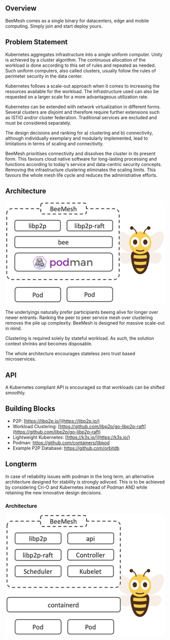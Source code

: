 ## Overview
BeeMesh comes as a single binary for datacenters, edge and mobile computing. Simply join and start deploy yours.

## Problem Statement
Kubernetes aggregates infrastructure into a single uniform computer. Unity is achieved by a cluster algorithm. The continuous allocation of the workload is done according to this set of rules and repeated as needed. Such uniform computers, also called clusters, usually follow the rules of perimeter security in the data center.

Kubernetes follows a scale-out approach when it comes to increasing the resources available for the workload. The infrastructure used can also be requested on a larger scale for a more advantageous utilization rate.

Kubernetes can be extended with network virtualization in different forms. Several clusters are disjoint and therefore require further extensions such as ISTIO and/or cluster federation. Traditional services are excluded and must be considered separately.

The design decisions and ranking for a) clustering and b) connectivity, although individually exemplary and modularly implemented, lead to limitations in terms of scaling and connectivity.

BeeMesh prioritises connectivity and dissolves the cluster in its present form. This favours cloud native software for long-lasting processing and functions according to today's service and data-centric security concepts. Removing the infrastructure clustering eliminates the scaling limits. This favours the whole mesh life cycle and reduces the administrative efforts.


## Architecture
![BeeMesh Binary](assets/img/prototype.png)

The underlyings naturally prefer participiants beeing alive for longer over newer entrants. Ranking the peer to peer service mesh over clustering removes the pile up complexity. BeeMesh is designed for massive scale-out in mind. 

Clustering is required solely by stateful workload. As such, the solution context shrinks and becomes disposable.

The whole architecture encourages stateless zero trust based microservices.


## API
A Kubernetes compliant API is encouraged so that workloads can be shifted smoothly.


## Building Blocks
* P2P: [https://libp2p.io/](https://libp2p.io/)
* Workload Clustering: [https://github.com/libp2p/go-libp2p-raft](https://github.com/libp2p/go-libp2p-raft)
* Lightweight Kubernetes: [https://k3s.io/](https://k3s.io/)
* Podman: https://github.com/containers/libpod
* Example P2P Database: https://github.com/orbitdb


## Longterm

In case of reliability issues with podman in the long term, an alternative architecture designed for stability is strongly adivced. This is to be achieved by considering Cri-O and Kubernetes instead of Podman AND while retaining the new innovative design decisions.

### Architecture

![BeeMesh Binary](assets/img/beemesh.png)
